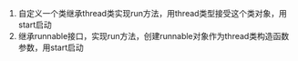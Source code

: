 1. 自定义一个类继承thread类实现run方法，用thread类型接受这个类对象，用start启动
2. 继承runnable接口，实现run方法，创建runnable对象作为thread类构造函数参数，用start启动
